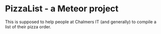 # PizzaList - a Meteor project

This is supposed to help people at Chalmers IT (and generally) to compile a list of their pizza order.
